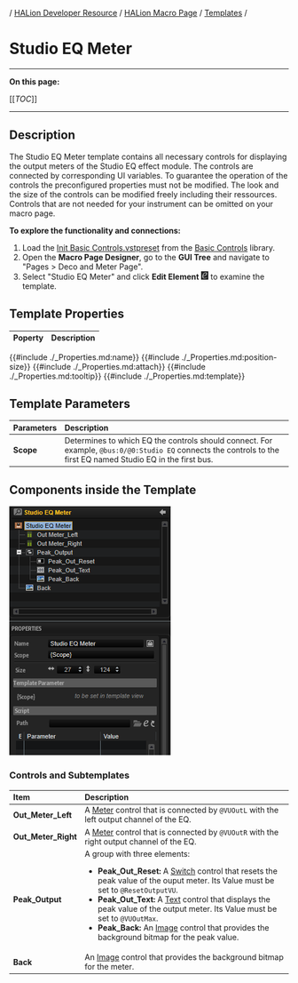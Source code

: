 / [HALion Developer Resource](../../HALion-Developer-Resource.md) / [HALion Macro Page](./HALion-Macro-Page.md) / [Templates](./Templates.md) /

# Studio EQ Meter

---

**On this page:**

[[_TOC_]]

---

## Description

The Studio EQ Meter template contains all necessary controls for displaying the output meters of the Studio EQ effect module. The controls are connected by corresponding UI variables. To guarantee the operation of the controls the preconfigured properties must not be modified. The look and the size of the controls can be modified freely including their ressources. Controls that are not needed for your instrument can be omitted on your macro page.

**To explore the functionality and connections:**

1. Load the [Init Basic Controls.vstpreset](../vstpresets/Init%20Basic%20Controls.vstpreset) from the [Basic Controls](./Exploring-Templates.md#basic-controls) library.
2. Open the **Macro Page Designer**, go to the **GUI Tree** and navigate to "Pages > Deco and Meter Page". 
3. Select "Studio EQ Meter" and click **Edit Element** ![Edit Element](../images/EditElement.PNG) to examine the template.

## Template Properties

|Poperty|Description|
|:-|:-|
{{#include ./_Properties.md:name}}
{{#include ./_Properties.md:position-size}}
{{#include ./_Properties.md:attach}}
{{#include ./_Properties.md:tooltip}}
{{#include ./_Properties.md:template}}

## Template Parameters

|Parameters|Description|
|:-|:-|
|**Scope**|Determines to which EQ the controls should connect. For example, ``@bus:0/@0:Studio EQ`` connects the controls to the first EQ named Studio EQ in the first bus.|

## Components inside the Template

![Studio EQ Meter Template](../images/Studio-EQ-Meter-Template.PNG)

### Controls and Subtemplates

|Item|Description|
|:-|:-|
|**Out_Meter_Left**|A [Meter](./Meter.md) control that is connected by ``@VUOutL`` with the left output channel of the EQ.|
|**Out_Meter_Right**|A [Meter](./Meter.md) control that is connected by ``@VUOutR`` with the right output channel of the EQ.|
|**Peak_Output**|A group with three elements:<ul><li>**Peak_Out_Reset:** A [Switch](./Switch.md) control that resets the peak value of the ouput meter. Its Value must be set to ``@ResetOutputVU``.</li><li>**Peak_Out_Text:** A [Text](./Text.md) control that displays the peak value of the output meter. Its Value must be set to ``@VUOutMax``.</li><li>**Peak_Back:** An [Image](./Image.md) control that provides the background bitmap for the peak value.</li></ul>|
|**Back**|An [Image](./Image.md) control that provides the background bitmap for the meter.|
